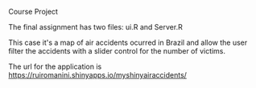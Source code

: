 Course Project

The final assignment has two files:
ui.R and Server.R

This case it's a map of air accidents ocurred in Brazil and allow the user filter the accidents with a slider control for the number of victims.

The url for the application is https://ruiromanini.shinyapps.io/myshinyairaccidents/
